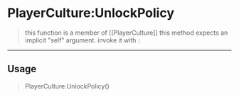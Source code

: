 # PlayerCulture:UnlockPolicy
> this function is a member of [[PlayerCulture]]
> this method expects an implicit "self" argument. invoke it with `:`
-----
## Usage
> PlayerCulture:UnlockPolicy()
